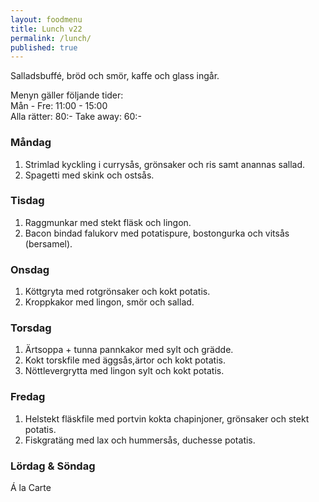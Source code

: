 ```yaml
---
layout: foodmenu
title: Lunch v22
permalink: /lunch/
published: true
---
```

Salladsbuffé, bröd och smör, kaffe och glass ingår.

Menyn gäller följande tider:  
Mån - Fre: 11:00 - 15:00  
Alla rätter: 80:- Take away: 60:-

### Måndag

1. Strimlad kyckling i currysås, grönsaker och ris samt anannas sallad.
2. Spagetti med skink och ostsås.

### Tisdag

1. Raggmunkar med stekt fläsk och lingon.
2. Bacon bindad falukorv med potatispure, bostongurka och vitsås (bersamel).

### Onsdag

1. Köttgryta med rotgrönsaker och kokt potatis.
2. Kroppkakor med lingon, smör och sallad.

### Torsdag

1. Ärtsoppa + tunna pannkakor med sylt och grädde.
2. Kokt torskfile med äggsås,ärtor och kokt potatis.
3. Nöttlevergrytta med lingon sylt och kokt potatis.

### Fredag

1. Helstekt fläskfile med portvin kokta chapinjoner, grönsaker och stekt potatis.
2. Fiskgratäng med lax och hummersås, duchesse potatis.

### Lördag & Söndag

Á la Carte
